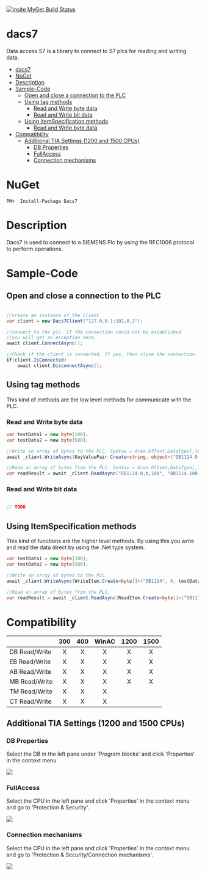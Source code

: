 [![insite MyGet Build Status](https://www.myget.org/BuildSource/Badge/insite?identifier=1f729347-9ff3-4bb4-bcad-5be664a807c9)](https://www.myget.org/)

# dacs7

Data access S7 is a library to connect to S7 plcs for reading and writing data.

<!-- TOC -->

- [dacs7](#dacs7)
- [NuGet](#nuget)
- [Description](#description)
- [Sample-Code](#sample-code)
    - [Open and close a connection to the PLC](#open-and-close-a-connection-to-the-plc)
    - [Using tag methods](#using-tag-methods)
        - [Read and Write byte data](#read-and-write-byte-data)
        - [Read and Write bit data](#read-and-write-bit-data)
    - [Using ItemSpecification methods](#using-itemspecification-methods)
        - [Read and Write byte data](#write-and-read-single-data)
- [Compatibility](#compatibility)
    - [Additional TIA Settings (1200 and 1500 CPUs)](#additional-tia-settings-1200-and-1500-cpus)
        - [DB Properties](#db-properties)
        - [FullAccess](#fullaccess)
        - [Connection mechanisms](#connection-mechanisms)

<!-- /TOC -->


# NuGet
    PM>  Install-Package Dacs7

# Description


Dacs7 is used to connect to a SIEMENS Plc by using the RFC1006 protocol to perform operations.

# Sample-Code


## Open and close a connection to the PLC
```cs

//create an instance of the client
var client = new Dacs7Client("127.0.0.1:102,0,2");

//connect to the plc. If the connection could not be established
//you will get an exception here.
await client.ConnectAsync();

//Check if the client is connected. If yes, than close the connection.
if(client.IsConnected)
    await client.DisconnectAsync();
```

## Using tag methods

This kind of methods are the low level methods for communicate with the PLC.

### Read and Write byte data
```cs
var testData1 = new byte[100];
var testData2 = new byte[500];

//Write an array of bytes to the PLC. Syntax = Area.Offset,DataType[,length]
await _client.WriteAsync(KeyValuePair.Create<string, object>("DB1114.0,b,100", testData1), KeyValuePair.Create<string, object>("DB1114.100,b,500", testData2));

//Read an array of bytes from the PLC. Syntax = Area.Offset,DataType[,length]
var readResult = await _client.ReadAsync("DB1114.0,b,100", "DB1114.100,b,500");

```

### Read and Write bit data
```cs

// TODO

```


## Using ItemSpecification methods

This kind of functions are the higher level methods. By using this you write and read the data direct by using
the .Net type system.

```cs
var testData1 = new byte[100];
var testData2 = new byte[500];

//Write an array of bytes to the PLC. 
await _client.WriteAsync(WriteItem.Create<byte[]>("DB1114", 0, testData1), WriteItem.Create<byte[]>("DB1114", 100, testData2));

//Read an array of bytes from the PLC. 
var readResult = await _client.ReadAsync(ReadItem.Create<byte[]>("DB1114", 0, 100), ReadItem.Create<byte[]>"DB1114", 100, 500);

```


# Compatibility

|             | 300 | 400 | WinAC | 1200 | 1500 |
|:------------|:---:|:---:|:-----:|:----:|:----:|
|DB Read/Write|  X  |  X  |   X   |   X  |   X  |
|EB Read/Write|  X  |  X  |   X   |   X  |   X  |
|AB Read/Write|  X  |  X  |   X   |   X  |   X  |
|MB Read/Write|  X  |  X  |   X   |   X  |   X  |
|TM Read/Write|  X  |  X  |   X   |      |      |
|CT Read/Write|  X  |  X  |   X   |      |      |

## Additional TIA Settings (1200 and 1500 CPUs)

### DB Properties

Select the DB in the left pane under 'Program blocks' and click 'Properties' in the context menu.

<image src="images/BlockSettings.PNG"/>

### FullAccess

Select the CPU in the left pane and click 'Properties' in the context menu and go to 'Protection & Security'.

<image src="images/FullAccess.PNG"/>

### Connection mechanisms

Select the CPU in the left pane and click 'Properties' in the context menu and go to 'Protection & Security/Connection mechanisms'.

<image src="images/Connectionmechanism.PNG"/>

